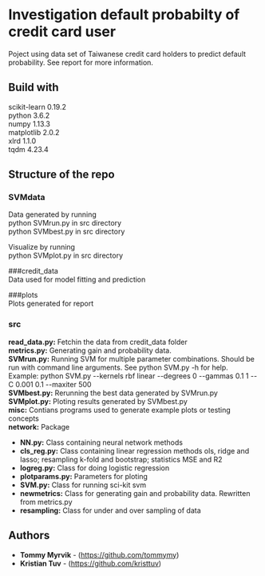 # Investigation default probabilty of credit card user   
Poject using data set of Taiwanese credit card holders to predict default probability. See report for more information.     
   
## Build with       
   
scikit-learn    0.19.2         
python          3.6.2         
numpy           1.13.3         
matplotlib      2.0.2          
xlrd            1.1.0      
tqdm            4.23.4          
       
## Structure of the repo       
### SVMdata     
Data generated by running      
python SVMrun.py  in src directory      
python SVMbest.py  in src directory      
   
Visualize by running      
python SVMplot.py   in src directory       
   
###credit_data   
Data used for model fitting and prediction   
   
###plots   
Plots generated for report   
   
### src       
**read_data.py:** Fetchin the data from credit_data folder   
**metrics.py:** Generating gain and probability data.    
**SVMrun.py:** Running SVM for multiple parameter combinations. Should be run with command line arguments. See python SVM.py -h for help.      
Example: python SVM.py --kernels rbf linear  --degrees 0 --gammas 0.1 1 --C 0.001 0.1 --maxiter 500   
**SVMbest.py:** Rerunning the best data generated by SVMrun.py   
**SVMplot.py:** Ploting results generated by SVMbest.py   
**misc:** Contians programs used to generate example plots or testing concepts       
**network:** Package       
* **NN.py:** Class containing neural network methods       
* **cls_reg.py:** Class containing linear regression methods ols, ridge and lasso; resampling k-fold and bootstrap; statistics MSE and R2       
* **logreg.py:** Class for doing logistic regression       
* **plotparams.py:** Parameters for ploting       
* **SVM.py:** Class for running sci-kit svm   
* **newmetrics:** Class for generating gain and probability data. Rewritten from metrics.py   
* **resampling:** Class for under and over sampling of data   
       
       
## Authors       
       
* **Tommy Myrvik** - (https://github.com/tommymy)       
* **Kristian Tuv** - (https://github.com/kristtuv)       
